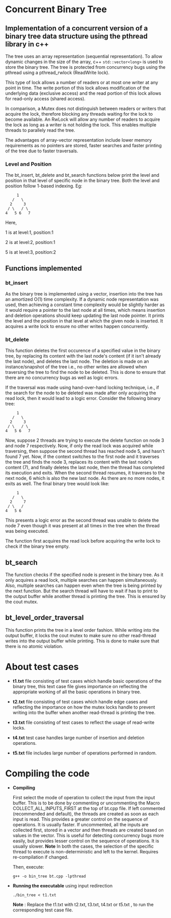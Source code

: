 # Concurrent Binary Tree
## Implementation of a concurrent version of a binary tree data structure using the pthread library in c++
The tree uses an array representation (sequential representation). To allow dynamic changes in the size of the array, c++ ```std::vector<long>``` is used to store the binary tree. The tree is protected from concurrency bugs using the pthread using a pthread_rwlock (ReadWrite lock). 

This type of lock allows a number of readers or at most one writer at any point in time. The write portion of this lock allows modification of the underlying data (exclusive access) and the read portion of this lock allows for read-only access (shared access).

In comparison, a Mutex does not distinguish between readers or writers that acquire the lock, therefore blocking any threads waiting for the lock to become available. An RwLock will allow any number of readers to acquire the lock as long as a writer is not holding the lock. This enables multiple threads to parallely read the tree.

The advantages of array-vector representation include lower memory requirements as no pointers are stored, faster searches and faster printing of the tree due to faster traversals.

### Level and Position
The bt_insert, bt_delete and bt_search functions below print the level and position in that level of specific node in the binary tree.
Both the level and position follow 1-based indexing.
Eg: 
```
     1
   /   \
  2     3
 / \   / \
4   5 6   7
```
Here, 

1 is at level:1, position:1

2 is at level:2, position:1

5 is at level:3, position:2

## Functions implemented
### bt_insert
As the binary tree is implemented using a vector, insertion into the tree has an amortized O(1) time complexity. If a dynamic node representation was used, then achieving a constant time complexity would be slightly harder as it would require a pointer to the last node at all times, which means insertion and deletion operations should keep updating the last node pointer.
It prints the level and the position in that level at which the given node is inserted. It acquires a write lock to ensure no other writes happen concurrently. 

### bt_delete
This function deletes the first occurence of a specified value in the binary tree, by replacing its content with the last node's content (if it isn't already the last node), and deletes the last node. The deletion is made on an instance/snapshot of the tree i.e., no other writes are allowed when traversing the tree to find the node to be deleted. This is done to ensure that there are no concurrency bugs as well as logic errors.

If the traversal was made using hand-over-hand locking technique, i.e., if the search for the node to be deleted was made after only acquiring the read lock, then it would lead to a logic error.
Consider the following binary tree:
```
     1
   /   \
  2     3
 / \   / \
4   5 6   7
```
Now, suppose 2 threads are trying to execute the delete function on node 3 and node 7 respectively. Now, if only the read lock was acquired while traversing, then suppose the second thread has reached node 5, and hasn't found 7 yet. Now, if the context switches to the first node and it traverses the tree and finds the node 3, replaces its content with the last node's content (7), and finally deletes the last node, then the thread has completed its execution and exits. When the second thread resumes, it traverses to the next node, 6 which is also the new last node. As there are no more nodes, it exits as well.
The final binary tree would look like:
```
     1
   /   \
  2     7
 / \   / 
4   5 6   
```
This presents a logic error as the second thread was unable to delete the node 7 even though it was present at all times in the tree when the thread was being executed.

The function first acquires the read lock before acquiring the write lock to check if the binary tree empty. 

## bt_search
The function checks if the specified node is present in the binary tree. As it only acquires a read lock, multiple searches can happen simultaneously. Also, multiple searches can happen even when the tree is being printed by the next function. But the search thread will have to wait if has to print to the output buffer while another thread is printing the tree. This is ensured by the cout mutex.

## bt_level_order_traversal
This function prints the tree in a level order fashion. While writing into the output buffer, it locks the cout mutex to make sure no other read-thread writes into the output buffer while printing. This is done to make sure that there is no atomic violation.

# About test cases
* **t1.txt** file consisting of test cases which handle basic operations of the binary tree, this text case file gives importance on reflecting the appropriate working of all the basic operations in binary tree.

* **t2.txt** file consisting of test cases which handle edge cases and reflecting the importance on how the mutex locks handle to prevent writing into the buffer when another read-thread is printing the tree.

* **t3.txt** file consisting of test cases to reflect the usage of read-write locks.

* **t4.txt** test case handles large number of insertion and deletion operations.

* **t5.txt** file includes large number of operations performed in random.

# Compiling the code
* **Compiling**

     First select the mode of operation to collect the input from the input buffer. This is to be done by commenting or uncommenting the Macro COLLECT_ALL_INPUTS_FIRST at the top of bt.cpp file.
     If left commented (recommended and default), the threads are created as soon as each input is read. This provides a greater control on the sequence of operations. It is usually faster. 
     If uncommented, all the inputs are collected first, stored in a vector and then threads are created based on values in the vector. This is useful for detecting concurrency bugs more easily, but provides lesser control on the sequence of operations. It is usually slower. 
     **Note** In both the cases, the selection of the specific thread to execute is non-deterministic and left to the kernel. Requires re-compilation if changed.

     Then, execute: 

      g++ -o bin_tree bt.cpp -lpthread
      
* **Running the executable** using input redirection

      ./bin_tree < t1.txt
 
  **Note** : Replace the t1.txt with t2.txt, t3.txt, t4.txt or t5.txt , to run the corresponding test case file.
